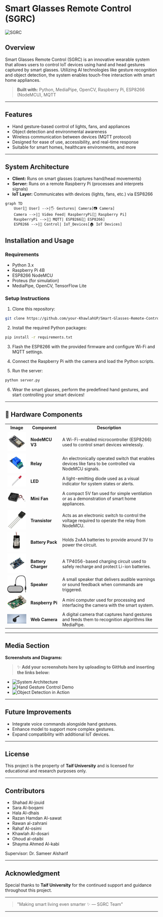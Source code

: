 # Smart Glasses Remote Control (SGRC)

![SGRC](https://github.com/user-attachments/assets/a12ee6f2-d39f-426e-a3f7-d9a77aa35d9d)

## Overview
Smart Glasses Remote Control (SGRC) is an innovative wearable system that allows users to control IoT devices using hand and head gestures captured by smart glasses. Utilizing AI technologies like gesture recognition and object detection, the system enables touch-free interaction with smart home appliances.

> **Built with:** Python, MediaPipe, OpenCV, Raspberry Pi, ESP8266 (NodeMCU), MQTT

---

## Features
- Hand gesture-based control of lights, fans, and appliances
- Object detection and environmental awareness
- Wireless communication between devices (MQTT protocol)
- Designed for ease of use, accessibility, and real-time response
- Suitable for smart homes, healthcare environments, and more

---

## System Architecture
- **Client:** Runs on smart glasses (captures hand/head movements)
- **Server:** Runs on a remote Raspberry Pi (processes and interprets signals)
- **IoT Layer:** Communicates with devices (lights, fans, etc.) via ESP8266

```mermaid
graph TD
    User[👤 User] -->|🖐️ Gestures| Camera[📷 Camera]
    Camera -->|🎥 Video Feed| RaspberryPi[🍓 Raspberry Pi]
    RaspberryPi -->|📡 MQTT| ESP8266[📶 ESP8266]
    ESP8266 -->|🔌 Control| IoT_Devices[🏠 IoT Devices]
```


## Installation and Usage

### Requirements
- Python 3.x
- Raspberry Pi 4B
- ESP8266 NodeMCU
- Proteus (for simulation)
- MediaPipe, OpenCV, TensorFlow Lite

### Setup Instructions
1. Clone this repository:
```bash
git clone https://github.com/your-KhawlahUP/Smart-Glasses-Remote-Control.git
```

2. Install the required Python packages:
```bash
pip install -r requirements.txt
```

3. Flash the ESP8266 with the provided firmware and configure Wi-Fi and MQTT settings.

4. Connect the Raspberry Pi with the camera and load the Python scripts.

5. Run the server:
```bash
python server.py
```

6. Wear the smart glasses, perform the predefined hand gestures, and start controlling your smart devices!

---

## 🧩 Hardware Components

<table>
  <tr>
    <th>Image</th>
    <th>Component</th>
    <th>Description</th>
  </tr>
  <tr>
    <td align="center"><img src="images/nodemcu.jpg" width="100"/></td>
    <td><strong>NodeMCU V3</strong></td>
    <td>A Wi-Fi-enabled microcontroller (ESP8266) used to control smart devices wirelessly.</td>
  </tr>
  <tr>
    <td align="center"><img src="images/relay.jpg" width="100"/></td>
    <td><strong>Relay</strong></td>
    <td>An electronically operated switch that enables devices like fans to be controlled via NodeMCU signals.</td>
  </tr>
  <tr>
    <td align="center"><img src="images/led.jpg" width="100"/></td>
    <td><strong>LED</strong></td>
    <td>A light-emitting diode used as a visual indicator for system states or alerts.</td>
  </tr>
  <tr>
    <td align="center"><img src="images/fan.jpg" width="100"/></td>
    <td><strong>Mini Fan</strong></td>
    <td>A compact 5V fan used for simple ventilation or as a demonstration of smart home appliances.</td>
  </tr>
  <tr>
    <td align="center"><img src="images/transistor.jpg" width="100"/></td>
    <td><strong>Transistor</strong></td>
    <td>Acts as an electronic switch to control the voltage required to operate the relay from NodeMCU.</td>
  </tr>
  <tr>
    <td align="center"><img src="images/battery_pack.jpg" width="100"/></td>
    <td><strong>Battery Pack</strong></td>
    <td>Holds 2xAA batteries to provide around 3V to power the circuit.</td>
  </tr>
  <tr>
    <td align="center"><img src="images/charger.jpg" width="100"/></td>
    <td><strong>Battery Charger</strong></td>
    <td>A TP4056-based charging circuit used to safely recharge and protect Li-ion batteries.</td>
  </tr>
  <tr>
    <td align="center"><img src="images/speaker.jpg" width="100"/></td>
    <td><strong>Speaker</strong></td>
    <td>A small speaker that delivers audible warnings or sound feedback when commands are triggered.</td>
  </tr>
  <tr>
    <td align="center"><img src="images/raspberrypi.jpg" width="100"/></td>
    <td><strong>Raspberry Pi</strong></td>
    <td>A mini computer used for processing and interfacing the camera with the smart system.</td>
  </tr>
  <tr>
    <td align="center"><img src="images/webcam.jpg" width="100"/></td>
    <td><strong>Web Camera</strong></td>
    <td>A digital camera that captures hand gestures and feeds them to recognition algorithms like MediaPipe.</td>
  </tr>
</table>


---

## Media Section
**Screenshots and Diagrams:**

> ✨ **Add your screenshots here by uploading to GitHub and inserting the links below:**

- ![System Architecture](path-to-architecture-diagram.png)
- ![Hand Gesture Control Demo](path-to-gesture-demo.gif)
- ![Object Detection in Action](path-to-object-detection-sample.png)

---

## Future Improvements
- Integrate voice commands alongside hand gestures.
- Enhance model to support more complex gestures.
- Expand compatibility with additional IoT devices.

---

## License
This project is the property of **Taif University** and is licensed for educational and research purposes only.

---

## Contributors
- Shahad Al-jouid
- Sara Al-boqami
- Hala Al-dhais
- Razan Hamdan Al-sawat
- Rawan al-zahrani
- Rahaf Al-osimi
- Khawlah Al-dosari
- Ohoud al-otaibi
- Shayma Ahmed Al-kabi

Supervisor: Dr. Sameer Alsharif

---

## Acknowledgment
Special thanks to **Taif University** for the continued support and guidance throughout this project.

---

> "Making smart living even smarter ✨ — SGRC Team"

---


<!-- Feel free to adjust "path-to-your-image.png" with the correct GitHub image links after upload -->
